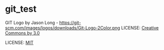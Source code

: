 # git_test

GIT Logo by Jason Long - https://git-scm.com/images/logos/downloads/Git-Logo-2Color.png
LICENSE: [Creative Commons by 3.0](/https://creativecommons.org/licenses/by/3.0/deed.ru)

LICENSE: [MIT](/license.md)